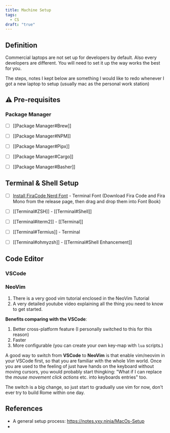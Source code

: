 ```yaml
---
title: Machine Setup
tags:
  - CS
draft: "true"
---
```

## Definition 

Commercial laptops are not set up for developers by default. Also every developers are different. You will need to set it up the way works the best for you.

The steps, notes I kept below are something I would like to redo whenever I got a new laptop to setup (usually mac as the personal work station)

## ⚠️ Pre-requisites
### Package Manager
- [ ] [[Package Manager#Brew]] 
- [ ] [[Package Manager#NPM]]
- [ ] [[Package Manager#Pipx]]
- [ ] [[Package Manager#Cargo]]
- [ ] [[Package Manager#Basher]]


## Terminal & Shell Setup
- [ ] [Install FiraCode Nerd Font](https://github.com/ryanoasis/nerd-fonts) - Terminal Font (Download Fira Code and Fira Mono from the release page, then drag and drop them into Font Book)
- [ ] [[Terminal#ZSH]] - [[Terminal#Shell]]
- [ ] [[Terminal#iterm2]] - [[Terminal]]
- [ ] [[Terminal#Termius]] - Terminal
- [ ] [[Terminal#ohmyzsh]] - [[Terminal#Shell Enhancement]]



##  Code Editor
### VSCode
### NeoVim
1. There is a very good vim tutorial enclosed in the NeoVim Tutorial
2. A very detailed youtube video explaining all the thing you need to know to get started.

**Benefits comparing with the VSCode**:
1. Better cross-platform feature (I personally switched to this for this reason)
2. Faster
3. More configurable (you can create your own key-map with `lua` scripts.)

A good way to switch from **VSCode** to **NeoVim** is that enable vim/neovim in your VSCode first, so that you are familiar with the whole *Vim* world. Once you are used to the feeling of just have hands on the keyboard without moving cursors, you would probably start thingking: "What if I can replace the *mouse movement* *click actions* etc. into keyboards entries" too.

The switch is a big change, so just start to gradually use vim for now, don't ever try to build Rome within one day.


## References
- A general setup process: https://notes.yxy.ninja/MacOs-Setup
- 
